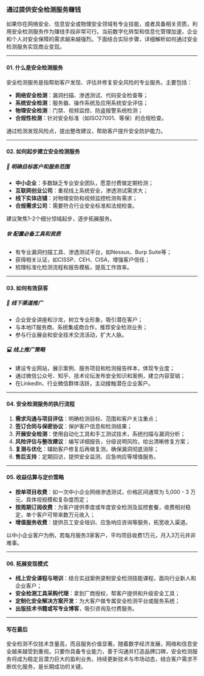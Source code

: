 ### 通过提供安全检测服务赚钱

如果你在网络安全、信息安全或物理安全领域有专业技能，或者具备相关资质，利用安全检测服务作为赚钱手段非常可行。当前数字化转型和信息化管理加速，企业和个人对安全保障的需求越来越强烈。下面结合实际步骤，详细解析如何通过安全检测服务实现商业变现。

***

#### 01. 什么是安全检测服务
安全检测服务是指帮助客户发现、评估并修复安全风险的专业服务。主要包括：
* **网络安全检测**：漏洞扫描、渗透测试、代码安全检查等；
* **系统安全检测**：服务器、操作系统及应用系统安全评估；
* **物理安全检测**：门禁、视频监控、防盗报警系统检测；
* **合规性检测**：针对安全标准（如ISO27001、等保）的合规检查。

通过检测发现风险点，提出整改建议，帮助客户提升安全防护能力。

***

#### 02. 如何起步建立安全检测服务
##### 🎯 明确目标客户和服务范围
* **中小企业**：多数缺乏专业安全团队，愿意付费做定期检测；
* **互联网创业公司**：重视线上系统安全，渗透测试需求大；
* **线下实体店铺**：对物理安防和视频监控检测有需求；
* **合规需求公司**：需要符合行业安全标准和法规检查。

建议聚焦1-2个细分领域起步，逐步拓展服务。

##### 🛠️ 配置必备工具和资质
* 有专业漏洞扫描工具、渗透测试平台，如Nessus、Burp Suite等；
* 获得相关认证，如CISSP、CEH、CISA，增强客户信任；
* 梳理标准化检测流程和报告模板，提高工作效率。

***

#### 03. 如何有效获客
##### 📢 线下渠道推广
* 企业安全讲座和沙龙，树立专业形象，吸引潜在客户；
* 与本地IT服务商、系统集成商合作，推荐安全检测业务；
* 参与行业展会和安全技术交流活动，扩大人脉。

##### 💻 线上推广策略
* 建设专业网站，展示案例、服务项目和检测报告样本，体现专业度；
* 通过微信公众号、知乎、技术论坛发布安全知识和案例，建立内容营销；
* 在LinkedIn、行业微信群体活跃，主动接触潜在企业客户。

***

#### 04. 安全检测服务的执行流程
1. **需求沟通与项目评估**：明确检测目标、范围和客户关注重点；
2. **签订合同与保密协议**：保护客户信息和检测结果；
3. **开展安全检测**：使用自动化工具和手工测试技术，系统扫描与漏洞分析；
4. **风险评估与整改建议**：编写详细报告，分级说明风险，给出清晰修复方案；
5. **复测与优化**：辅助客户修复后再做复测，确保漏洞彻底消除；
6. **售后支持**：定期回访，提供安全监测、应急响应等增值服务。

***

#### 05. 收益估算与定价策略
* **按单项目收费**：如一次中小企业网络渗透测试，价格区间通常为 5,000 - 3 万元，具体视规模和复杂度而定；
* **按周期订阅收费**：为客户提供季度或年度安全检测及监控套餐，收费相对稳定，单个客户可带来数万元收入；
* **增值服务收费**：提供员工安全培训、应急响应咨询等服务，拓宽收入渠道。

以中小企业客户为例，若每月服务3家客户，平均项目收费1万元，月入3万元并非难事。

***

#### 06. 拓展变现模式
* **线上安全课程与培训**：结合实战案例录制安全检测技能课程，面向行业新人和企业客户；
* **安全检测工具采购代理**：拿到厂商授权，帮客户提供和升级安全工具；
* **定制化安全解决方案开发**：为大客户做专属安全检测平台或服务系统；
* **出版技术书籍或写专业博客**，吸引咨询及付费服务。

***

#### 写在最后
安全检测不仅技术含量高，而且服务价值显著。随着数字经济发展，网络和信息安全越来越受到重视。只要你具备专业能力，善于沟通并打造品牌口碑，安全检测服务将成为稳定且潜力巨大的盈利业务。持续更新技术与市场动态，结合客户需求不断优化服务，是长期成功的关键。